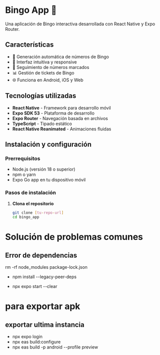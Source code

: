 # Bingo App 🎯

Una aplicación de Bingo interactiva desarrollada con React Native y Expo Router.

## Características

- 🎲 Generación automática de números de Bingo
- 📱 Interfaz intuitiva y responsive
- 🎯 Seguimiento de números marcados
- 📊 Gestión de tickets de Bingo
- 🌐 Funciona en Android, iOS y Web

## Tecnologías utilizadas

- **React Native** - Framework para desarrollo móvil
- **Expo SDK 53** - Plataforma de desarrollo
- **Expo Router** - Navegación basada en archivos
- **TypeScript** - Tipado estático
- **React Native Reanimated** - Animaciones fluidas

## Instalación y configuración

### Prerrequisitos

- Node.js (versión 18 o superior)
- npm o yarn
- Expo Go app en tu dispositivo móvil

### Pasos de instalación

1. **Clona el repositorio**
   ```bash
   git clone [tu-repo-url]
   cd bingo_app

# Solución de problemas comunes
## Error de dependencias
rm -rf node_modules package-lock.json
- npm install --legacy-peer-deps

- npx expo start --clear


# para exportar apk
## exportar ultima instancia
- npx expo login
- npx eas build:configure
- npx eas build -p android --profile preview
